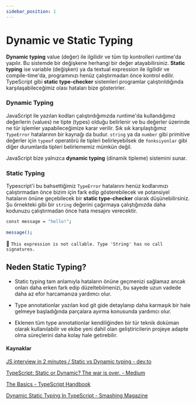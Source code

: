 ```yaml
---
sidebar_position: 1
---
```


# Dynamic ve Static Typing

**Dynamic typing** value (değer) ile ilgilidir ve tüm tip kontrolleri runtime'da yapılır. Bu sistemde bir değişkene herhangi bir değer atayabilirsiniz. **Static typing** ise variable (değişken) ya da textual expression ile ilgilidir ve compile-time'da, programınızı henüz çalıştırmadan önce kontrol edilir. TypeScript gibi **static type-checker** sistemleri programlar çalıştırıldığında karşılaşabileceğimiz olası hataları bize gösterirler.

### Dynamic Typing

JavaScript ile yazılan kodları çalıştırdığımızda runtime'da kullandığımız değerlerin (values) ne tipte (types) olduğu belirlenir ve bu değerler üzerinde ne tür işlemler yapabileceğimize karar verilir. Sık sık karşılaştığımız `TypeError` hatalarının bir kaynağı da budur. `string` ya da `number` gibi primitive değerler için `typeof` operatörü ile tipleri belirleyebilsek de `fonksiyonlar` gibi diğer durumlarda tipleri belirlememiz mümkün değil.

JavaScript bize yalnızca **dynamic typing** (dinamik tipleme) sistemini sunar.

### Static Typing

Typescript'i bu bahsettiğimiz `TypeError` hatalarını henüz kodlarımızı çalıştırmadan önce bizim için fark edip gösterebilecek ve potansiyel hataların önüne geçebilecek bir **static type-checker** olarak düşünebilirsiniz. Şu örnekteki gibi bir `string` değerini çağırmaya çalıştığınızda daha kodunuzu çalıştırmadan önce hata mesajını verecektir.

```bash
const message = "hello!";
 
message();
  ```

 🚨 `This expression is not callable.
  Type 'String' has no call signatures.`

## Neden Static Typing?

* Static typing tam anlamıyla hataların önüne geçmenizi sağlamaz ancak onları daha erken fark edip düzeltebilmenizi, bu sayede uzun vadede daha az efor harcamanıza yardımcı olur.

* Type annotationlar yazılan kod git gide detaylanıp daha karmaşık bir hale gelmeye başladığında parçalara ayırma konusunda yardımcı olur. 

* Eklenen tüm type annotationlar kendiliğinden bir tür teknik doküman olarak kullanılabilir ve ekibe yeni dahil olan geliştiricilerin projeye adapte olma süreçlerini daha kolay hale getirebilir.


#### Kaynaklar

[JS interview in 2 minutes / Static vs Dynamic typing - dev.to](https://dev.to/kozlovzxc/js-interview-in-2-minutes-static-vs-dynamic-typing-2d5k)

[TypeScript: Static or Dynamic? The war is over. - Medium](https://itnext.io/typescript-static-or-dynamic-64bceb50b93e)

[The Basics - TypeScript Handbook](https://www.typescriptlang.org/docs/handbook/2/basic-types.html)

[Dynamic Static Typing In TypeScript - Smashing Magazine](https://www.smashingmagazine.com/2021/01/dynamic-static-typing-typescript/)